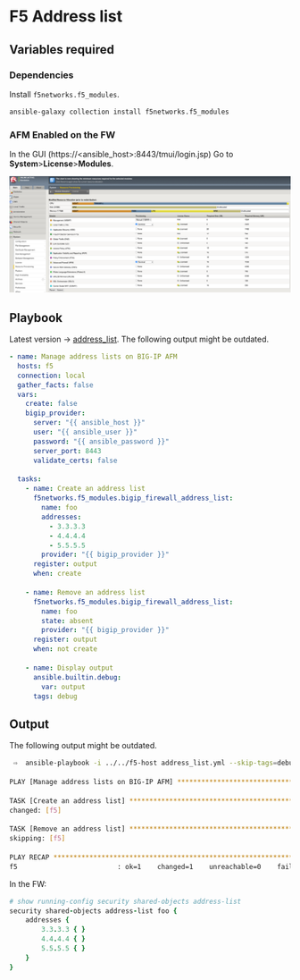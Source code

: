 # F5 Address list

## Variables required

### Dependencies

Install `f5networks.f5_modules`.

```bash
ansible-galaxy collection install f5networks.f5_modules
```

### AFM Enabled on the FW

In the GUI (https://<ansible_host>:8443/tmui/login.jsp) Go to **System**>**License**>**Modules**.

![f5](../files/pictures/f5.png)


## Playbook

Latest version -> [address_list](address_list.yml). The following output might be outdated.

```yaml
- name: Manage address lists on BIG-IP AFM
  hosts: f5
  connection: local
  gather_facts: false
  vars:
    create: false
    bigip_provider:
      server: "{{ ansible_host }}"
      user: "{{ ansible_user }}"
      password: "{{ ansible_password }}"
      server_port: 8443
      validate_certs: false

  tasks:
    - name: Create an address list
      f5networks.f5_modules.bigip_firewall_address_list:
        name: foo
        addresses:
          - 3.3.3.3
          - 4.4.4.4
          - 5.5.5.5
        provider: "{{ bigip_provider }}"
      register: output
      when: create

    - name: Remove an address list
      f5networks.f5_modules.bigip_firewall_address_list:
        name: foo
        state: absent
        provider: "{{ bigip_provider }}"
      register: output
      when: not create

    - name: Display output
      ansible.builtin.debug:
        var: output
      tags: debug
```

## Output

The following output might be outdated.

```bash
 ⇨  ansible-playbook -i ../../f5-host address_list.yml --skip-tags=debug

PLAY [Manage address lists on BIG-IP AFM] ********************************************************************************************

TASK [Create an address list] ********************************************************************************************************
changed: [f5]

TASK [Remove an address list] ********************************************************************************************************
skipping: [f5]

PLAY RECAP ***************************************************************************************************************************
f5                         : ok=1    changed=1    unreachable=0    failed=0    skipped=1    rescued=0    ignored=0  
```

In the FW:

```ruby
# show running-config security shared-objects address-list
security shared-objects address-list foo {
    addresses {
        3.3.3.3 { }
        4.4.4.4 { }
        5.5.5.5 { }
    }
}
```

